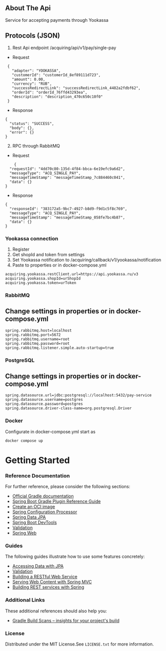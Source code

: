 ## About The Api

Service for accepting payments through Yookassa

## Protocols (JSON)
1) Rest Api endpoint /acquiring/api/v1/pay/single-pay
 * Request
 ```
  {
    "adapter": "YOOKASSA",
    "customerId": "customerId_8ef89111d723",
    "amount": 0.00,
    "currency": "RUB",
    "successRedirectLink": "successRedirectLink_4482a2fdbf62",
    "orderId": "orderId_76ffd43293ea",
    "description": "description_470c650c10f0"
  }
 ```
* Response
```
{
  "status": "SUCCESS",
  "body": {},
  "error": {}
}
```
2) RPC through RabbitMQ
  * Request
```
    {
  "requestId": "4dd70c80-135d-4f84-bbca-6e19efc9a6d2",
  "messageType": "ACQ_SINGLE_PAY",
  "messageTimeStamp": "messageTimeStamp_7c884460c041",
  "data": {}
}
```
* Response
```
{
  "responseId": "383172a5-9bc7-4927-b8d9-f9d1c5f8c769",
  "messageType": "ACQ_SINGLE_PAY",
  "messageTimeStamp": "messageTimeStamp_058fe7bc4b87",
  "data": {}
}
```

### Yookassa connection
1) Register
2) Get shopId and token from settings
3) Set Yookassa notification to /acquiring/callback/v1/yookassa/notification
4) Paste to properties or in docker-compose.yml 
 ```
acquiring.yookassa.restClient.url=https://api.yookassa.ru/v3
acquiring.yookassa.shopId=urShopId
acquiring.yookassa.token=urToken
```

### RabbitMQ
 ## Change settings in properties or in docker-compose.yml 
```
spring.rabbitmq.host=localhost
spring.rabbitmq.port=5672
spring.rabbitmq.username=root
spring.rabbitmq.password=root
spring.rabbitmq.listener.simple.auto-startup=true
```

### PostgreSQL
  ## Change settings in properties or in docker-compose.yml 
```
spring.datasource.url=jdbc:postgresql://localhost:5432/pay-service
spring.datasource.username=postgres
spring.datasource.password=postgres
spring.datasource.driver-class-name=org.postgresql.Driver
```

### Docker 
Configurate in docker-compose.yml start as 
```
docker compose up
```

# Getting Started

### Reference Documentation

For further reference, please consider the following sections:

* [Official Gradle documentation](https://docs.gradle.org)
* [Spring Boot Gradle Plugin Reference Guide](https://docs.spring.io/spring-boot/docs/3.2.4/gradle-plugin/reference/html/)
* [Create an OCI image](https://docs.spring.io/spring-boot/docs/3.2.4/gradle-plugin/reference/html/#build-image)
* [Spring Configuration Processor](https://docs.spring.io/spring-boot/docs/3.2.4/reference/htmlsingle/index.html#appendix.configuration-metadata.annotation-processor)
* [Spring Data JPA](https://docs.spring.io/spring-boot/docs/3.2.4/reference/htmlsingle/index.html#data.sql.jpa-and-spring-data)
* [Spring Boot DevTools](https://docs.spring.io/spring-boot/docs/3.2.4/reference/htmlsingle/index.html#using.devtools)
* [Validation](https://docs.spring.io/spring-boot/docs/3.2.4/reference/htmlsingle/index.html#io.validation)
* [Spring Web](https://docs.spring.io/spring-boot/docs/3.2.4/reference/htmlsingle/index.html#web)

### Guides

The following guides illustrate how to use some features concretely:

* [Accessing Data with JPA](https://spring.io/guides/gs/accessing-data-jpa/)
* [Validation](https://spring.io/guides/gs/validating-form-input/)
* [Building a RESTful Web Service](https://spring.io/guides/gs/rest-service/)
* [Serving Web Content with Spring MVC](https://spring.io/guides/gs/serving-web-content/)
* [Building REST services with Spring](https://spring.io/guides/tutorials/rest/)

### Additional Links

These additional references should also help you:

* [Gradle Build Scans – insights for your project's build](https://scans.gradle.com#gradle)

### License

Distributed under the MIT License.See `LICENSE.txt` for more information.
